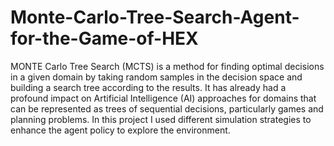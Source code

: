 # Monte-Carlo-Tree-Search-Agent-for-the-Game-of-HEX
MONTE Carlo Tree Search (MCTS) is a method for finding optimal decisions in a given domain by taking random samples in the decision space and building a search tree according to the results. It has already had a profound impact on Artificial Intelligence (AI) approaches for domains that can be represented as trees of sequential decisions, particularly games and planning problems. In this project I used different simulation strategies to enhance the agent policy to explore the environment.
